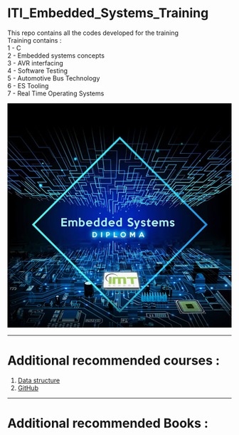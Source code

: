 # ITI_Embedded_Systems_Training
This repo contains all the codes developed for the training <br />
Training contains : <br />
1 - C <br />
2 - Embedded systems concepts <br />
3 - AVR interfacing <br />
4 - Software Testing <br />
5 - Automotive Bus Technology <br />
6 - ES Tooling <br />
7 - Real Time Operating Systems <br />


<p align="center">
  <img width="650" src="00-Images/01-Header.jpg">
</p>

___

# Additional recommended courses : 

1. [Data structure ](https://www.youtube.com/watch?v=cGgzFPRLl4o&list=PLoK2Lr1miEm-5zCzKE8siQezj9rvQlnca)
2. [GitHub ](https://www.youtube.com/playlist?list=PL4cUxeGkcC9goXbgTDQ0n_4TBzOO0ocPR)


___

# Additional recommended Books : 


 

